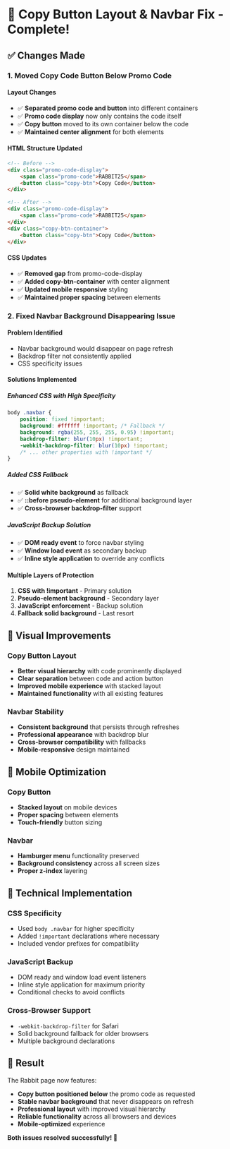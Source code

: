 # 🔧 Copy Button Layout & Navbar Fix - Complete!

## ✅ **Changes Made**

### 1. **Moved Copy Code Button Below Promo Code**

#### **Layout Changes**
- ✅ **Separated promo code and button** into different containers
- ✅ **Promo code display** now only contains the code itself
- ✅ **Copy button** moved to its own container below the code
- ✅ **Maintained center alignment** for both elements

#### **HTML Structure Updated**
```html
<!-- Before -->
<div class="promo-code-display">
    <span class="promo-code">RABBIT25</span>
    <button class="copy-btn">Copy Code</button>
</div>

<!-- After -->
<div class="promo-code-display">
    <span class="promo-code">RABBIT25</span>
</div>
<div class="copy-btn-container">
    <button class="copy-btn">Copy Code</button>
</div>
```

#### **CSS Updates**
- ✅ **Removed gap** from promo-code-display
- ✅ **Added copy-btn-container** with center alignment
- ✅ **Updated mobile responsive** styling
- ✅ **Maintained proper spacing** between elements

### 2. **Fixed Navbar Background Disappearing Issue**

#### **Problem Identified**
- Navbar background would disappear on page refresh
- Backdrop filter not consistently applied
- CSS specificity issues

#### **Solutions Implemented**

##### **Enhanced CSS with High Specificity**
```css
body .navbar {
    position: fixed !important;
    background: #ffffff !important; /* Fallback */
    background: rgba(255, 255, 255, 0.95) !important;
    backdrop-filter: blur(10px) !important;
    -webkit-backdrop-filter: blur(10px) !important;
    /* ... other properties with !important */
}
```

##### **Added CSS Fallback**
- ✅ **Solid white background** as fallback
- ✅ **::before pseudo-element** for additional background layer
- ✅ **Cross-browser backdrop-filter** support

##### **JavaScript Backup Solution**
- ✅ **DOM ready event** to force navbar styling
- ✅ **Window load event** as secondary backup
- ✅ **Inline style application** to override any conflicts

#### **Multiple Layers of Protection**
1. **CSS with !important** - Primary solution
2. **Pseudo-element background** - Secondary layer
3. **JavaScript enforcement** - Backup solution
4. **Fallback solid background** - Last resort

## 🎨 **Visual Improvements**

### **Copy Button Layout**
- **Better visual hierarchy** with code prominently displayed
- **Clear separation** between code and action button
- **Improved mobile experience** with stacked layout
- **Maintained functionality** with all existing features

### **Navbar Stability**
- **Consistent background** that persists through refreshes
- **Professional appearance** with backdrop blur
- **Cross-browser compatibility** with fallbacks
- **Mobile-responsive** design maintained

## 📱 **Mobile Optimization**

### **Copy Button**
- **Stacked layout** on mobile devices
- **Proper spacing** between elements
- **Touch-friendly** button sizing

### **Navbar**
- **Hamburger menu** functionality preserved
- **Background consistency** across all screen sizes
- **Proper z-index** layering

## 🔧 **Technical Implementation**

### **CSS Specificity**
- Used `body .navbar` for higher specificity
- Added `!important` declarations where necessary
- Included vendor prefixes for compatibility

### **JavaScript Backup**
- DOM ready and window load event listeners
- Inline style application for maximum priority
- Conditional checks to avoid conflicts

### **Cross-Browser Support**
- `-webkit-backdrop-filter` for Safari
- Solid background fallback for older browsers
- Multiple background declarations

## 🎉 **Result**

The Rabbit page now features:
- **Copy button positioned below** the promo code as requested
- **Stable navbar background** that never disappears on refresh
- **Professional layout** with improved visual hierarchy
- **Reliable functionality** across all browsers and devices
- **Mobile-optimized** experience

**Both issues resolved successfully! 🚀**